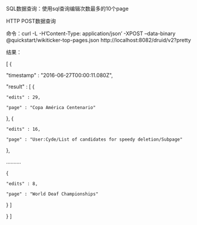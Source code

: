 SQL数据查询：使用sql查询编辑次数最多的10个page





HTTP POST数据查询

命令：curl -L -H’Content-Type: application/json’ -XPOST –data-binary @quickstart/wikiticker-top-pages.json http://localhost:8082/druid/v2?pretty 

结果：



\[ {

  "timestamp" : "2016-06-27T00:00:11.080Z",

  "result" : \[ {

    "edits" : 29,

    "page" : "Copa América Centenario"

  }, {

    "edits" : 16,

    "page" : "User:Cyde/List of candidates for speedy deletion/Subpage"

  },

  ..........

  {

    "edits" : 8,

    "page" : "World Deaf Championships"

  } \]

} \]

